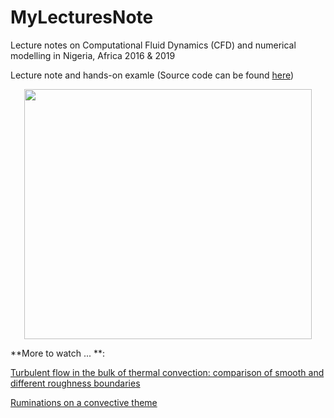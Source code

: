 # MyLecturesNote


Lecture notes on Computational Fluid Dynamics (CFD) and numerical modelling in Nigeria, Africa 2016 &amp; 2019

Lecture note and hands-on examle (Source code can be found [here](http://nek5000.github.io/NekDoc/index.html))


<p align="center">
  <img width="460" height="400" src="https://github.com/Foroozani/MyLectureNotes/blob/main/animation_thermal_convection.gif">
</p>


**More to watch ... **:

[Turbulent flow in the bulk of thermal convection: comparison of smooth and different roughness boundaries](https://www.youtube.com/watch?v=hXMZ4kOE_VE)

[Ruminations on a convective theme](https://www.youtube.com/watch?v=zW_LVKG-yPE)


